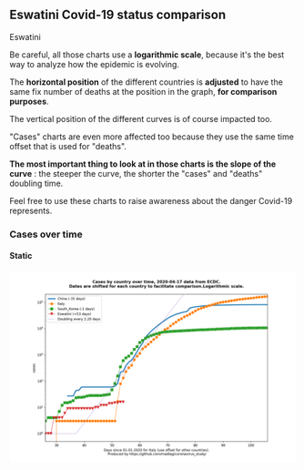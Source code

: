 ## Eswatini Covid-19 status comparison 

Eswatini



Be careful, all those charts use a **logarithmic scale**, because it's the best way to analyze how the epidemic is evolving.
 
The **horizontal position** of the different countries is **adjusted** to have the same fix number of deaths at the position in the graph, **for comparison purposes**.

The vertical position of the different curves is of course impacted too.

"Cases" charts are even more affected too because they use the same time offset that is used for "deaths".

**The most important thing to look at in those charts is the slope of the curve** : the steeper the curve, the shorter the "cases" and "deaths" doubling time.

Feel free to use these charts to raise awareness about the danger Covid-19 represents. 


 
### Cases over time
 
#### Static
![Eswatini covid-19 cases static chart](https://raw.githubusercontent.com/madlag/coronavirus_study/master/notebooks/graphs/2020-04-17/countries/Eswatini/2020-04-17_Eswatini_cases.png "Eswatini covid-19 cases static chart")   

